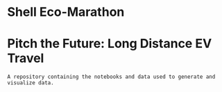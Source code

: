 # Shell Eco-Marathon
# Pitch the Future: Long Distance EV Travel
`A repository containing the notebooks and data used to generate and visualize data.`
